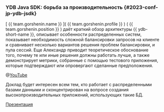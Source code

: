### YDB Java SDK: борьба за производительность {#2023-conf-jp-ydb-jsdk}
[ {{ team.gorshenin.name }} ]( {{ team.gorshenin.profile }} ) ( {{ team.gorshenin.position }} ) даёт краткий обзор архитектуры {{ ydb-short-name }}, описывает особенности распределенных систем, показывает необходимость сложной балансировки запросов на клиенте и сравнивает несколько вариантов решения проблем балансировки, и пула сессий. Еще Александр приводит теоретическое обоснование того, почему те или иные решения должны работать лучше, а также демонстрирует метрики, собранные с помощью тестового приложения, которые подтверждают или опровергают сделанные предположения. 

@[YouTube](https://www.youtube.com/watch?v=V0rZQsYopng)

Доклад будет интересен всем тем, кто работает с распределенными базами данными и сконцентрирован на вопросе создания высокопроизводительных приложений, использующих такие БД.

[Презентация](https://squidex.jugru.team/api/assets/srm/f7f512a2-ac95-49ae-a72f-aa3eef9c4957/aleksandr-gorshenin.pdf)